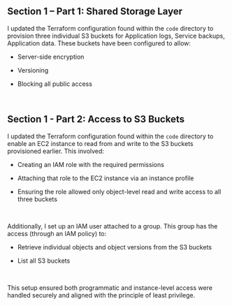 ## Section 1 – Part 1: Shared Storage Layer

I updated the Terraform configuration found within the `code` directory to provision three individual S3 buckets for Application logs, Service backups, Application data. These buckets have been configured to allow:

- Server-side encryption

- Versioning

- Blocking all public access

<br>

## Section 1 - Part 2: Access to S3 Buckets
I updated the Terraform configuration found within the `code` directory to enable an EC2 instance to read from and write to the S3 buckets provisioned earlier. This involved:

- Creating an IAM role with the required permissions

- Attaching that role to the EC2 instance via an instance profile

- Ensuring the role allowed only object-level read and write access to all three buckets

<br> 

Additionally, I set up an IAM user attached to a group. This group has the access (through an IAM policy) to:

- Retrieve individual objects and object versions from the S3 buckets

- List all S3 buckets

<br>

This setup ensured both programmatic and instance-level access were handled securely and aligned with the principle of least privilege.